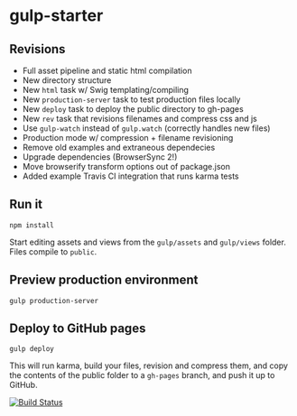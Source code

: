 gulp-starter
============
## Revisions
- Full asset pipeline and static html compilation
- New directory structure
- New `html` task w/ Swig templating/compiling
- New `production-server` task to test production files locally
- New `deploy` task to deploy the public directory to gh-pages
- New `rev` task that revisions filenames and compress css and js
- Use `gulp-watch` instead of `gulp.watch` (correctly handles new files)
- Production mode w/ compression + filename revisioning
- Remove old examples and extraneous dependecies
- Upgrade dependencies (BrowserSync 2!)
- Move browserify transform options out of package.json
- Added example Travis CI integration that runs karma tests

## Run it
```
npm install
```

Start editing assets and views from the `gulp/assets` and `gulp/views` folder. Files compile to `public`.

## Preview production environment
```
gulp production-server
```

## Deploy to GitHub pages
```
gulp deploy
```
This will run karma, build your files, revision and compress them, and copy the contents of the public folder to a `gh-pages` branch, and push it up to GitHub.

[![Build Status](https://travis-ci.org/greypants/gulp-starter.svg?branch=static-server)](https://travis-ci.org/greypants/gulp-starter)
